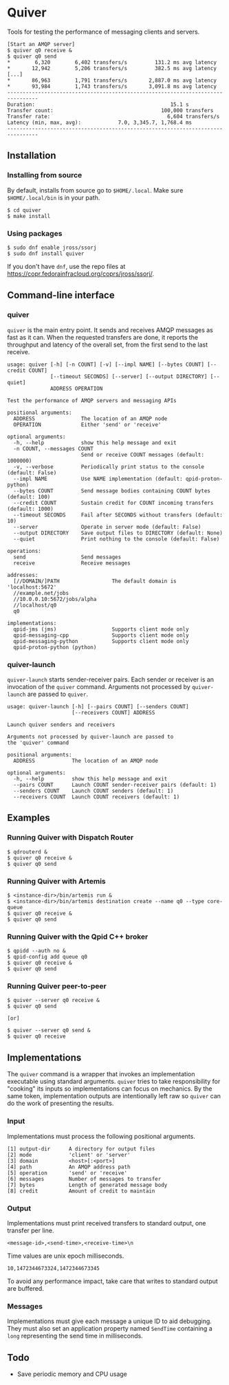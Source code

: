 # Quiver

Tools for testing the performance of messaging clients and servers.

    [Start an AMQP server]
    $ quiver q0 receive &
    $ quiver q0 send
    *        6,320        6,402 transfers/s         131.2 ms avg latency
    *       12,942        5,206 transfers/s         382.5 ms avg latency
    [...]
    *       86,963        1,791 transfers/s       2,887.0 ms avg latency
    *       93,984        1,743 transfers/s       3,091.8 ms avg latency
    --------------------------------------------------------------------------------
    Duration:                                            15.1 s
    Transfer count:                                   100,000 transfers
    Transfer rate:                                      6,604 transfers/s
    Latency (min, max, avg):            7.0, 3,345.7, 1,768.4 ms
    --------------------------------------------------------------------------------

## Installation

### Installing from source

By default, installs from source go to `$HOME/.local`.  Make sure
`$HOME/.local/bin` is in your path.

    $ cd quiver
    $ make install

### Using packages

    $ sudo dnf enable jross/ssorj
    $ sudo dnf install quiver

If you don't have `dnf`, use the repo files at
<https://copr.fedorainfracloud.org/coprs/jross/ssorj/>.

## Command-line interface

### quiver

`quiver` is the main entry point.  It sends and receives AMQP messages
as fast as it can.  When the requested transfers are done, it reports
the throughput and latency of the overall set, from the first send to
the last receive.

    usage: quiver [-h] [-n COUNT] [-v] [--impl NAME] [--bytes COUNT] [--credit COUNT]
                  [--timeout SECONDS] [--server] [--output DIRECTORY] [--quiet]
                  ADDRESS OPERATION

    Test the performance of AMQP servers and messaging APIs

    positional arguments:
      ADDRESS               The location of an AMQP node
      OPERATION             Either 'send' or 'receive'

    optional arguments:
      -h, --help            show this help message and exit
      -n COUNT, --messages COUNT
                            Send or receive COUNT messages (default: 1000000)
      -v, --verbose         Periodically print status to the console (default: False)
      --impl NAME           Use NAME implementation (default: qpid-proton-python)
      --bytes COUNT         Send message bodies containing COUNT bytes (default: 100)
      --credit COUNT        Sustain credit for COUNT incoming transfers (default: 1000)
      --timeout SECONDS     Fail after SECONDS without transfers (default: 10)
      --server              Operate in server mode (default: False)
      --output DIRECTORY    Save output files to DIRECTORY (default: None)
      --quiet               Print nothing to the console (default: False)

    operations:
      send                  Send messages
      receive               Receive messages

    addresses:
      [//DOMAIN/]PATH                 The default domain is 'localhost:5672'
      //example.net/jobs
      //10.0.0.10:5672/jobs/alpha
      //localhost/q0
      q0

    implementations:
      qpid-jms (jms)                  Supports client mode only
      qpid-messaging-cpp              Supports client mode only
      qpid-messaging-python           Supports client mode only
      qpid-proton-python (python)

### quiver-launch

`quiver-launch` starts sender-receiver pairs.  Each sender or receiver
is an invocation of the `quiver` command.  Arguments not processed by
`quiver-launch` are passed to `quiver`.

    usage: quiver-launch [-h] [--pairs COUNT] [--senders COUNT]
                         [--receivers COUNT] ADDRESS

    Launch quiver senders and receivers

    Arguments not processed by quiver-launch are passed to
    the 'quiver' command

    positional arguments:
      ADDRESS            The location of an AMQP node

    optional arguments:
      -h, --help         show this help message and exit
      --pairs COUNT      Launch COUNT sender-receiver pairs (default: 1)
      --senders COUNT    Launch COUNT senders (default: 1)
      --receivers COUNT  Launch COUNT receivers (default: 1)

## Examples

### Running Quiver with Dispatch Router

    $ qdrouterd &
    $ quiver q0 receive &
    $ quiver q0 send

### Running Quiver with Artemis

    $ <instance-dir>/bin/artemis run &
    $ <instance-dir>/bin/artemis destination create --name q0 --type core-queue
    $ quiver q0 receive &
    $ quiver q0 send
    
### Running Quiver with the Qpid C++ broker

    $ qpidd --auth no &
    $ qpid-config add queue q0
    $ quiver q0 receive &
    $ quiver q0 send

### Running Quiver peer-to-peer

    $ quiver --server q0 receive &
    $ quiver q0 send

    [or]

    $ quiver --server q0 send &
    $ quiver q0 receive

## Implementations

The `quiver` command is a wrapper that invokes an implementation
executable using standard arguments.  `quiver` tries to take
responsibility for "cooking" its inputs so implementations can focus
on mechanics.  By the same token, implementation outputs are
intentionally left raw so `quiver` can do the work of presenting the
results.

### Input

Implementations must process the following positional arguments.

    [1] output-dir      A directory for output files
    [2] mode            'client' or 'server'
    [3] domain          <host>[:<port>]
    [4] path            An AMQP address path
    [5] operation       'send' or 'receive'
    [6] messages        Number of messages to transfer
    [7] bytes           Length of generated message body
    [8] credit          Amount of credit to maintain

### Output

Implementations must print received transfers to standard output, one
transfer per line.

    <message-id>,<send-time>,<receive-time>\n

Time values are unix epoch milliseconds.

    10,1472344673324,1472344673345

To avoid any performance impact, take care that writes to standard
output are buffered.

### Messages

Implementations must give each message a unique ID to aid debugging.
They must also set an application property named `SendTime` containing
a `long` representing the send time in milliseconds.

## Todo

- Save periodic memory and CPU usage
